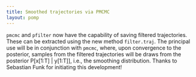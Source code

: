 ```yaml
---
title: Smoothed trajectories via PMCMC
layout: pomp
---
```


`pmcmc` and `pfilter` now have the capability of saving filtered trajectories.  These can be extracted using the new method `filter.traj`.
The principal use will be in conjunction with `pmcmc`, where, upon convergence to the posterior, samples from the filtered trajectories will be draws from the posterior P[x[1:T] | y[1:T]], i.e., the smoothing distribution.
Thanks to Sebastian Funk for initiating this development!
